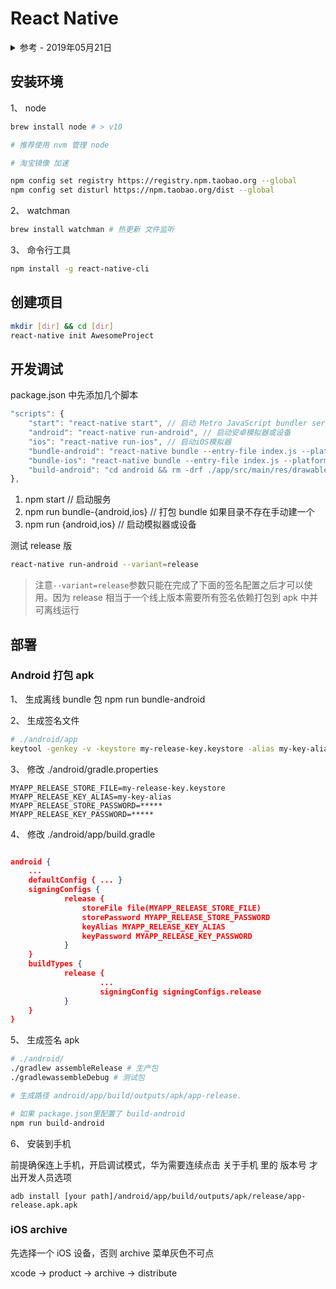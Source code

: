 # React Native

<details>
<summary>参考 - 2019年05月21日</summary>

- [打包 APK](https://reactnative.cn/docs/signed-apk-android/)
- [签署您的应用](https://developer.android.com/studio/publish/app-signing)

</details>

## 安装环境

1、 node

```bash
brew install node # > v10

# 推荐使用 nvm 管理 node

# 淘宝镜像 加速

npm config set registry https://registry.npm.taobao.org --global
npm config set disturl https://npm.taobao.org/dist --global

```

2、 watchman

```bash
brew install watchman # 热更新 文件监听
```

3、 命令行工具

```bash
npm install -g react-native-cli
```

## 创建项目

```bash
mkdir [dir] && cd [dir]
react-native init AwesomeProject
```

## 开发调试

package.json 中先添加几个脚本

```js
"scripts": {
	"start": "react-native start", // 启动 Metro JavaScript bundler server
	"android": "react-native run-android", // 启动安卓模拟器或设备
	"ios": "react-native run-ios", // 启动iOS模拟器
	"bundle-android": "react-native bundle --entry-file index.js --platform android --dev false --bundle-output ./android/app/src/main/assets/index.android.bundle --assets-dest ./android/app/src/main/res/", // 打包 bundle 离线包
	"bundle-ios": "react-native bundle --entry-file index.js --platform ios --dev false --bundle-output ./ios/bundle/main.jsbundle --assets-dest ./ios/bundle", // // 打包 bundle 离线包
	"build-android": "cd android && rm -drf ./app/src/main/res/drawable-* && ./gradlew assembleRelease", // 生存 apk release包
},
```

1. npm start // 启动服务
2. npm run bundle-{android,ios} // 打包 bundle 如果目录不存在手动建一个
3. npm run {android,ios} // 启动模拟器或设备

测试 release 版

```bash
react-native run-android --variant=release
```

> 注意`--variant=release`参数只能在完成了下面的签名配置之后才可以使用。因为 release 相当于一个线上版本需要所有签名依赖打包到 apk 中并可离线运行

## 部署

### Android 打包 apk

1、 生成离线 bundle 包 npm run bundle-android

2、 生成签名文件

```bash
# ./android/app
keytool -genkey -v -keystore my-release-key.keystore -alias my-key-alias -keyalg RSA -keysize 2048 -validity 10000
```

3、 修改 ./android/gradle.properties

```
MYAPP_RELEASE_STORE_FILE=my-release-key.keystore
MYAPP_RELEASE_KEY_ALIAS=my-key-alias
MYAPP_RELEASE_STORE_PASSWORD=*****
MYAPP_RELEASE_KEY_PASSWORD=*****
```

4、 修改 ./android/app/build.gradle

```json

android {
	...
	defaultConfig { ... }
	signingConfigs {
			release {
				storeFile file(MYAPP_RELEASE_STORE_FILE)
				storePassword MYAPP_RELEASE_STORE_PASSWORD
				keyAlias MYAPP_RELEASE_KEY_ALIAS
				keyPassword MYAPP_RELEASE_KEY_PASSWORD
			}
	}
	buildTypes {
			release {
					...
					signingConfig signingConfigs.release
			}
	}
}
```

5、 生成签名 apk

```bash
# ./android/
./gradlew assembleRelease # 生产包
./gradlewassembleDebug # 测试包

# 生成路径 android/app/build/outputs/apk/app-release.

# 如果 package.json里配置了 build-android
npm run build-android
```

6、 安装到手机

前提确保连上手机，开启调试模式，华为需要连续点击 关于手机 里的 版本号 才出开发人员选项

```
adb install [your path]/android/app/build/outputs/apk/release/app-release.apk.apk
```

### iOS archive

先选择一个 iOS 设备，否则 archive 菜单灰色不可点

xcode -> product -> archive -> distribute
